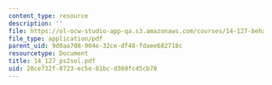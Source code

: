 ```yaml
---
content_type: resource
description: ''
file: https://ol-ocw-studio-app-qa.s3.amazonaws.com/courses/14-127-behavioral-economics-and-finance-spring-2004/20ce732f0723ec5e81bcd369fc45cb70_14_127_ps2sol.pdf
file_type: application/pdf
parent_uid: 9d0aa708-904e-32ce-df48-fdaee682718c
resourcetype: Document
title: 14_127_ps2sol.pdf
uid: 20ce732f-0723-ec5e-81bc-d369fc45cb70
---
```

